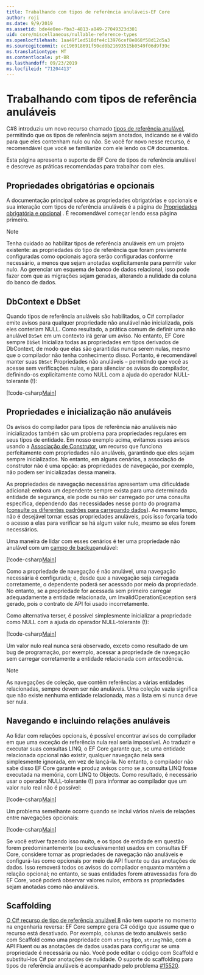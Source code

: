 ```yaml
---
title: Trabalhando com tipos de referência anuláveis-EF Core
author: roji
ms.date: 9/9/2019
ms.assetid: bde4e0ee-fba3-4813-a849-27049323d301
uid: core/miscellaneous/nullable-reference-types
ms.openlocfilehash: 1aa49f1ed518dfe4c13976cef8e868f58d12d5a3
ms.sourcegitcommit: ec196918691f50cd0b21693515b0549f06d9f39c
ms.translationtype: MT
ms.contentlocale: pt-BR
ms.lasthandoff: 09/23/2019
ms.locfileid: "71204413"
---
```

# <a name="working-with-nullable-reference-types"></a>Trabalhando com tipos de referência anuláveis

C#8 introduziu um novo recurso chamado [tipos de referência anulável](/dotnet/csharp/tutorials/nullable-reference-types), permitindo que os tipos de referência sejam anotados, indicando se é válido para que eles contenham nulo ou não. Se você for novo nesse recurso, é recomendável que você se familiarize com ele lendo os C# documentos.

Esta página apresenta o suporte de EF Core de tipos de referência anulável e descreve as práticas recomendadas para trabalhar com eles.

## <a name="required-and-optional-properties"></a>Propriedades obrigatórias e opcionais

A documentação principal sobre as propriedades obrigatórias e opcionais e sua interação com tipos de referência anuláveis é a página de [Propriedades obrigatória e opcional](xref:core/modeling/required-optional) . É recomendável começar lendo essa página primeiro.

> [!NOTE]
> Tenha cuidado ao habilitar tipos de referência anuláveis em um projeto existente: as propriedades do tipo de referência que foram previamente configuradas como opcionais agora serão configuradas conforme necessário, a menos que sejam anotadas explicitamente para permitir valor nulo. Ao gerenciar um esquema de banco de dados relacional, isso pode fazer com que as migrações sejam geradas, alterando a nulidade da coluna do banco de dados.

## <a name="dbcontext-and-dbset"></a>DbContext e DbSet

Quando tipos de referência anuláveis são habilitados, o C# compilador emite avisos para qualquer propriedade não anulável não inicializada, pois eles conteriam NULL. Como resultado, a prática comum de definir uma não anulável `DbSet` em um contexto irá gerar um aviso. No entanto, EF Core sempre `DbSet` Inicializa todas as propriedades em tipos derivados de DbContext, de modo que elas são garantidas nunca serem nulas, mesmo que o compilador não tenha conhecimento disso. Portanto, é recomendável manter suas `DbSet` Propriedades não anuláveis – permitindo que você as acesse sem verificações nulas, e para silenciar os avisos do compilador, definindo-os explicitamente como NULL com a ajuda do operador NULL-tolerante (!):

[!code-csharp[Main](../../../samples/core/Miscellaneous/NullableReferenceTypes/NullableReferenceTypesContext.cs?name=Context&highlight=3-4)]

## <a name="non-nullable-properties-and-initialization"></a>Propriedades e inicialização não anuláveis

Os avisos do compilador para tipos de referência não anuláveis não inicializados também são um problema para propriedades regulares em seus tipos de entidade. Em nosso exemplo acima, evitamos esses avisos usando a [Associação de Construtor](xref:core/modeling/constructors), um recurso que funciona perfeitamente com propriedades não anuláveis, garantindo que eles sejam sempre inicializados. No entanto, em alguns cenários, a associação de construtor não é uma opção: as propriedades de navegação, por exemplo, não podem ser inicializadas dessa maneira.

As propriedades de navegação necessárias apresentam uma dificuldade adicional: embora um dependente sempre exista para uma determinada entidade de segurança, ele pode ou não ser carregado por uma consulta específica, dependendo das necessidades nesse ponto do programa ([consulte os diferentes padrões para carregando dados](xref:core/querying/related-data)). Ao mesmo tempo, não é desejável tornar essas propriedades anuláveis, pois isso forçaria todo o acesso a elas para verificar se há algum valor nulo, mesmo se eles forem necessários.

Uma maneira de lidar com esses cenários é ter uma propriedade não anulável com um [campo de backup](xref:core/modeling/backing-field)anulável:

[!code-csharp[Main](../../../samples/core/Miscellaneous/NullableReferenceTypes/Order.cs?range=12-17)]

Como a propriedade de navegação é não anulável, uma navegação necessária é configurada; e, desde que a navegação seja carregada corretamente, o dependente poderá ser acessado por meio da propriedade. No entanto, se a propriedade for acessada sem primeiro carregar adequadamente a entidade relacionada, um InvalidOperationException será gerado, pois o contrato de API foi usado incorretamente.

Como alternativa terser, é possível simplesmente inicializar a propriedade como NULL com a ajuda do operador NULL-tolerante (!):

[!code-csharp[Main](../../../samples/core/Miscellaneous/NullableReferenceTypes/Order.cs?range=19)]

Um valor nulo real nunca será observado, exceto como resultado de um bug de programação, por exemplo, acessar a propriedade de navegação sem carregar corretamente a entidade relacionada com antecedência.

> [!NOTE]
> As navegações de coleção, que contêm referências a várias entidades relacionadas, sempre devem ser não anuláveis. Uma coleção vazia significa que não existe nenhuma entidade relacionada, mas a lista em si nunca deve ser nula.

## <a name="navigating-and-including-nullable-relationships"></a>Navegando e incluindo relações anuláveis

Ao lidar com relações opcionais, é possível encontrar avisos do compilador em que uma exceção de referência nula real seria impossível. Ao traduzir e executar suas consultas LINQ, o EF Core garante que, se uma entidade relacionada opcional não existir, qualquer navegação nela será simplesmente ignorada, em vez de lançá-la. No entanto, o compilador não sabe disso EF Core garante e produz avisos como se a consulta LINQ fosse executada na memória, com LINQ to Objects. Como resultado, é necessário usar o operador NULL-tolerante (!) para informar ao compilador que um valor nulo real não é possível:

[!code-csharp[Main](../../../samples/core/Miscellaneous/NullableReferenceTypes/Program.cs?range=46)]

Um problema semelhante ocorre quando se inclui vários níveis de relações entre navegações opcionais:

[!code-csharp[Main](../../../samples/core/Miscellaneous/NullableReferenceTypes/Program.cs?range=36-39&highlight=2)]

Se você estiver fazendo isso muito, e os tipos de entidade em questão forem predominantemente (ou exclusivamente) usados em consultas EF Core, considere tornar as propriedades de navegação não anuláveis e configurá-las como opcionais por meio da API fluente ou das anotações de dados. Isso removerá todos os avisos do compilador enquanto mantém a relação opcional; no entanto, se suas entidades forem atravessadas fora do EF Core, você poderá observar valores nulos, embora as propriedades sejam anotadas como não anuláveis.

## <a name="scaffolding"></a>Scaffolding

[O C# recurso de tipo de referência anulável 8](/dotnet/csharp/tutorials/nullable-reference-types) não tem suporte no momento na engenharia reversa: EF Core sempre gera C# código que assume que o recurso está desativado. Por exemplo, colunas de texto anuláveis serão com Scaffold como uma propriedade com `string` tipo, `string?`não, com a API Fluent ou as anotações de dados usadas para configurar se uma propriedade é necessária ou não. Você pode editar o código com Scaffold e substituí-los C# por anotações de nulidade. O suporte do scaffolding para tipos de referência anuláveis é acompanhado pelo problema [#15520](https://github.com/aspnet/EntityFrameworkCore/issues/15520).
